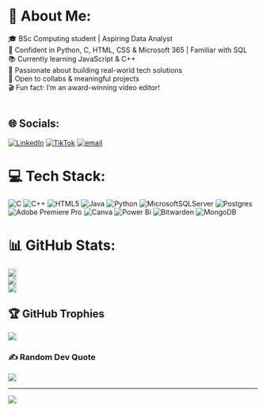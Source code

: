 # 💫 About Me:
🎓 BSc Computing student | Aspiring Data Analyst<br>🧠 Confident in Python, C, HTML, CSS & Microsoft 365 | Familiar with SQL<br>📚 Currently learning JavaScript & C++<br>🚀 Passionate about building real-world tech solutions<br>🤝 Open to collabs & meaningful projects<br>🎬 Fun fact: I’m an award-winning video editor!<br><br>


## 🌐 Socials:
[![LinkedIn](https://img.shields.io/badge/LinkedIn-%230077B5.svg?logo=linkedin&logoColor=white)](https://linkedin.com/in/alecia-hayman-7a457a220) [![TikTok](https://img.shields.io/badge/TikTok-%23000000.svg?logo=TikTok&logoColor=white)](https://tiktok.com/@___.luvv.lecia) [![email](https://img.shields.io/badge/Email-D14836?logo=gmail&logoColor=white)](mailto:aleciahayman21@gmail.com) 

# 💻 Tech Stack:
![C](https://img.shields.io/badge/c-%2300599C.svg?style=flat&logo=c&logoColor=white) ![C++](https://img.shields.io/badge/c++-%2300599C.svg?style=flat&logo=c%2B%2B&logoColor=white) ![HTML5](https://img.shields.io/badge/html5-%23E34F26.svg?style=flat&logo=html5&logoColor=white) ![Java](https://img.shields.io/badge/java-%23ED8B00.svg?style=flat&logo=openjdk&logoColor=white) ![Python](https://img.shields.io/badge/python-3670A0?style=flat&logo=python&logoColor=ffdd54) ![MicrosoftSQLServer](https://img.shields.io/badge/Microsoft%20SQL%20Server-CC2927?style=flat&logo=microsoft%20sql%20server&logoColor=white) ![Postgres](https://img.shields.io/badge/postgres-%23316192.svg?style=flat&logo=postgresql&logoColor=white) ![Adobe Premiere Pro](https://img.shields.io/badge/Adobe%20Premiere%20Pro-9999FF.svg?style=flat&logo=Adobe%20Premiere%20Pro&logoColor=white) ![Canva](https://img.shields.io/badge/Canva-%2300C4CC.svg?style=flat&logo=Canva&logoColor=white) ![Power Bi](https://img.shields.io/badge/power_bi-F2C811?style=flat&logo=powerbi&logoColor=black) ![Bitwarden](https://img.shields.io/badge/bitwarden-%23175DDC.svg?style=flat&logo=bitwarden&logoColor=white) ![MongoDB](https://img.shields.io/badge/MongoDB-%234ea94b.svg?style=flat&logo=mongodb&logoColor=white)
# 📊 GitHub Stats:
![](https://github-readme-stats.vercel.app/api?username=AleciaHQ&theme=tokyonight&hide_border=true&include_all_commits=true&count_private=true)<br/>
![](https://nirzak-streak-stats.vercel.app/?user=AleciaHQ&theme=tokyonight&hide_border=true)<br/>
![](https://github-readme-stats.vercel.app/api/top-langs/?username=AleciaHQ&theme=tokyonight&hide_border=true&include_all_commits=true&count_private=true&layout=compact)

## 🏆 GitHub Trophies
![](https://github-profile-trophy.vercel.app/?username=AleciaHQ&theme=tokyonight&no-frame=true&no-bg=false&margin-w=4)

### ✍️ Random Dev Quote
![](https://quotes-github-readme.vercel.app/api?type=horizontal&theme=light)

---
[![](https://visitcount.itsvg.in/api?id=AleciaHQ&icon=2&color=2)](https://visitcount.itsvg.in)

<!-- Proudly created with GPRM ( https://gprm.itsvg.in ) -->
